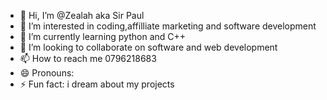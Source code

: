 - 👋 Hi, I’m @Zealah aka Sir Paul
- 👀 I’m interested in coding,affilliate marketing and software development
- 🌱 I’m currently learning python and C++
- 💞️ I’m looking to collaborate on software and web development
- 📫 How to reach me 0796218683
- 😄 Pronouns: 
- ⚡ Fun fact: i dream about my projects

<!---
Zealah/Zealah is a ✨ special ✨ repository because its `README.md` (this file) appears on your GitHub profile.
You can click the Preview link to take a look at your changes.
--->
